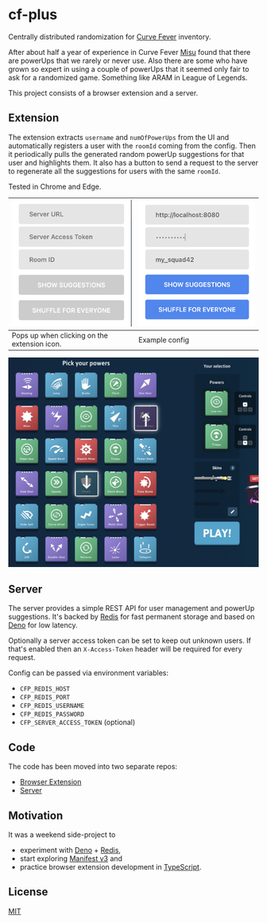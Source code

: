 # cf-plus

Centrally distributed randomization for [Curve Fever](https://curvefever.pro) inventory.

After about half a year of experience in Curve Fever [Misu](https://github.com/SzNagyMisu) found that there are powerUps that we rarely or never use. Also there are some who have grown so expert in using a couple of powerUps that it seemed only fair to ask for a randomized game. Something like ARAM in League of Legends.

This project consists of a browser extension and a server. 

## Extension

The extension extracts `username` and `numOfPowerUps` from the UI and automatically registers a user with the `roomId` coming from the config. Then it periodically pulls the generated random powerUp suggestions for that user and highlights them.
It also has a button to send a request to the server to regenerate all the suggestions for users with the same `roomId`.

Tested in Chrome and Edge.

| ![popup empty](screenshots/popup_empty.png)  | ![popup empty](screenshots/popup_example.png) |
| -------------------------------------------- | --------------------------------------------- |
| Pops up when clicking on the extension icon. | Example config                                |

![highlights](screenshots/suggestions.png)

## Server

The server provides a simple REST API for user management and powerUp suggestions. It's backed by [Redis](https://redis.io) for fast permanent storage and based on [Deno](https://deno.land) for low latency.

Optionally a server access token can be set to keep out unknown users. If that's enabled then an `X-Access-Token` header will be required for every request.

Config can be passed via environment variables:
* `CFP_REDIS_HOST`
* `CFP_REDIS_PORT`
* `CFP_REDIS_USERNAME`
* `CFP_REDIS_PASSWORD`
* `CFP_SERVER_ACCESS_TOKEN` (optional)

## Code

The code has been moved into two separate repos:
* [Browser Extension](https://github.com/schwarzkopfb/cf-plus-browser-extension)
* [Server](https://github.com/schwarzkopfb/cf-plus-server)

## Motivation

It was a weekend side-project to 
* experiment with [Deno](https://deno.land) + [Redis](https://redis.io),
* start exploring [Manifest v3](https://developer.chrome.com/docs/extensions/mv3/intro/) and
* practice browser extension development in [TypeScript](https://www.typescriptlang.org/).

## License

[MIT](LICENSE)
